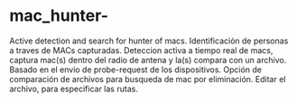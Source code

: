 # mac_hunter-
Active detection and search for hunter of macs.
Identificación de personas a traves de MACs capturadas.
Deteccion activa a tiempo real de macs, captura mac(s) dentro del radio de antena  y la(s) compara con un archivo.
Basado en el envio de probe-request de los dispositivos.
Opción de comparación de archivos para busqueda de mac por eliminación.
Editar el archivo, para especificar las rutas.

